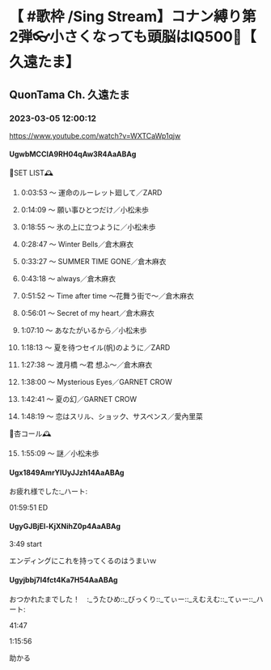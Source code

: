 # 【 #歌枠 /Sing Stream】コナン縛り第2弾👓小さくなっても頭脳はIQ500🌟【 久遠たま】

## QuonTama Ch. 久遠たま

### 2023-03-05 12:00:12

https://www.youtube.com/watch?v=WXTCaWp1qjw

#### UgwbMCCIA9RH04qAw3R4AaABAg

🥀SET LIST🕰



01. 0:03:53 ～ 運命のルーレット廻して／ZARD



02. 0:14:09 ～ 願い事ひとつだけ／小松未歩



03. 0:18:55 ～ 氷の上に立つように／小松未歩



04. 0:28:47 ～ Winter Bells／倉木麻衣



05. 0:33:27 ～ SUMMER TIME GONE／倉木麻衣



06. 0:43:18 ～ always／倉木麻衣



07. 0:51:52 ～ Time after time ～花舞う街で～／倉木麻衣



08. 0:56:01 ～ Secret of my heart／倉木麻衣



09. 1:07:10 ～ あなたがいるから／小松未歩



10. 1:18:13 ～ 夏を待つセイル(帆)のように／ZARD



11. 1:27:38 ～ 渡月橋 ～君 想ふ～／倉木麻衣



12. 1:38:00 ～ Mysterious Eyes／GARNET CROW



13. 1:42:41 ～ 夏の幻／GARNET CROW



14. 1:48:19 ～ 恋はスリル、ショック、サスペンス／愛內里菜



🥀杏コール🕰



15. 1:55:09 ～ 謎／小松未歩



#### Ugx1849AmrYIUyJJzh14AaABAg

お疲れ様でした:_ハート:

01:59:51 ED



#### UgyGJBjEl-KjXNihZ0p4AaABAg

3:49 start



エンディングにこれを持ってくるのはうまいｗ



#### Ugyjbbj7l4fct4Ka7H54AaABAg

おつかれたまでした！　:_うたひめ::_びっくり::_てぃー::_えむえむ::_てぃー::_ハート:

41:47

1:15:56

助かる

